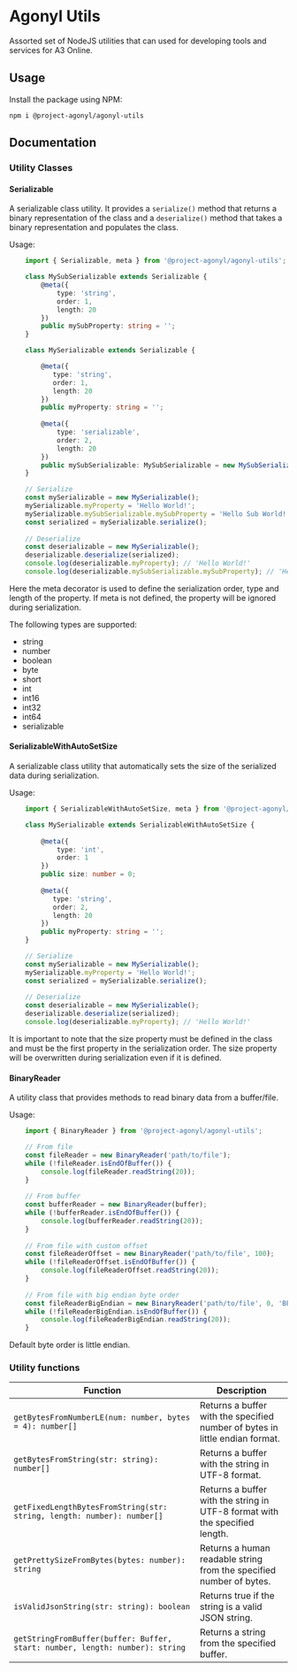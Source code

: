 # Agonyl Utils
Assorted set of NodeJS utilities that can used for developing tools and services for A3 Online.

## Usage

Install the package using NPM:

    npm i @project-agonyl/agonyl-utils


## Documentation

### Utility Classes

#### Serializable

A serializable class utility. It provides a `serialize()` method that returns a binary 
representation of the class and a `deserialize()` method that takes a binary representation and populates the class.

Usage:

```typescript
    import { Serializable, meta } from '@project-agonyl/agonyl-utils';

    class MySubSerializable extends Serializable {
        @meta({
            type: 'string',
            order: 1,
            length: 20
        })
        public mySubProperty: string = '';
    }

    class MySerializable extends Serializable {

        @meta({
           type: 'string', 
           order: 1,
           length: 20
        })
        public myProperty: string = '';
        
        @meta({
            type: 'serializable',
            order: 2,
            length: 20
        })
        public mySubSerializable: MySubSerializable = new MySubSerializable();
    }

    // Serialize
    const mySerializable = new MySerializable();
    mySerializable.myProperty = 'Hello World!';
    mySerializable.mySubSerializable.mySubProperty = 'Hello Sub World!';
    const serialized = mySerializable.serialize();
    
    // Deserialize
    const deserializable = new MySerializable();
    deserializable.deserialize(serialized);
    console.log(deserializable.myProperty); // 'Hello World!'
    console.log(deserializable.mySubSerializable.mySubProperty); // 'Hello Sub World!'
```

Here the meta decorator is used to define the serialization order, type and length of the property.
If meta is not defined, the property will be ignored during serialization.

The following types are supported:
- string
- number
- boolean
- byte
- short
- int
- int16
- int32
- int64
- serializable

#### SerializableWithAutoSetSize

A serializable class utility that automatically sets the size of the serialized data during serialization.

Usage:

```typescript
    import { SerializableWithAutoSetSize, meta } from '@project-agonyl/agonyl-utils';

    class MySerializable extends SerializableWithAutoSetSize {
        
        @meta({
            type: 'int',
            order: 1
        })
        public size: number = 0;
        
        @meta({
           type: 'string', 
           order: 2,
           length: 20
        })
        public myProperty: string = '';
    }

    // Serialize
    const mySerializable = new MySerializable();
    mySerializable.myProperty = 'Hello World!';
    const serialized = mySerializable.serialize();
    
    // Deserialize
    const deserializable = new MySerializable();
    deserializable.deserialize(serialized);
    console.log(deserializable.myProperty); // 'Hello World!'
```

It is important to note that the size property must be defined in the class and must be the first property 
in the serialization order. The size property will be overwritten during serialization even if it is defined.

#### BinaryReader

A utility class that provides methods to read binary data from a buffer/file.

Usage:

```typescript
    import { BinaryReader } from '@project-agonyl/agonyl-utils';

    // From file
    const fileReader = new BinaryReader('path/to/file');
    while (!fileReader.isEndOfBuffer()) {
        console.log(fileReader.readString(20));
    }
    
    // From buffer
    const bufferReader = new BinaryReader(buffer);
    while (!bufferReader.isEndOfBuffer()) {
        console.log(bufferReader.readString(20));
    }
    
    // From file with custom offset
    const fileReaderOffset = new BinaryReader('path/to/file', 100);
    while (!fileReaderOffset.isEndOfBuffer()) {
        console.log(fileReaderOffset.readString(20));
    }
    
    // From file with big endian byte order
    const fileReaderBigEndian = new BinaryReader('path/to/file', 0, 'BE');
    while (!fileReaderBigEndian.isEndOfBuffer()) {
        console.log(fileReaderBigEndian.readString(20));
    }
```

Default byte order is little endian.

### Utility functions

| Function                                                                     | Description                                                                  |
|------------------------------------------------------------------------------|------------------------------------------------------------------------------|
| `getBytesFromNumberLE(num: number, bytes = 4): number[]`                     | Returns a buffer with the specified number of bytes in little endian format. |
| `getBytesFromString(str: string): number[]`                                  | Returns a buffer with the string in UTF-8 format.                            |
| `getFixedLengthBytesFromString(str: string, length: number): number[]`       | Returns a buffer with the string in UTF-8 format with the specified length.  |
| `getPrettySizeFromBytes(bytes: number): string`                              | Returns a human readable string from the specified number of bytes.          |
| `isValidJsonString(str: string): boolean`                                    | Returns true if the string is a valid JSON string.                           |
| `getStringFromBuffer(buffer: Buffer, start: number, length: number): string` | Returns a string from the specified buffer.                                  |

